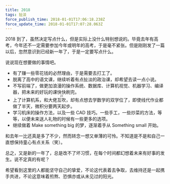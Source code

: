 ```yaml
---
title: 2018
tags: 扯淡
force_publish_time: 2018-01-01T17:06:18.238Z
force_update_time: 2018-01-01T17:07:28.063Z
---
```


2018 到了，虽然决定写点什么，但是实际上没什么特别想说的。毕竟去年有高考，今年还不一定需要参加今年或明年的高考，于是毫不紧张。但是刚刚发了一篇以后，忽然意识到已经新一年了，于是一定要写点什么。

说说现在想要做的事情吧。

- 有了赚一些零花钱的必然理由，于是需要去打工了。
- 脱离了高中的语文课，继续听着有点扯淡的政治课，却希望去读一点小说。
- 不写前端了，做更加浪漫的操作系统、数据库、计算机视觉、机器学习、编译器，把未来的好玩的课快快刷完。
- 上了计算机系，和大佬<ruby>互吹<rp>(</rp><rt>23</rt><rp>)</rp></ruby>，却有点想去学数学的双学位了，即使线代作业都做了半天，微积分要两天起步。
- 学习机床的操作方法，以及一些 CAD 技巧。一些手工，一些炒菜的方法，等等，以便未来送人礼物的时候有一些更多的选项。
- 继续做着 Make something big 的梦，逐渐着手从 Something small 开始。

和去年一比还真是多了不少，然而转念一想又单薄的可怜。不知道是不是和自己一直想保持童心有点关系（笑）。

总之，又是新的一年了，总是改不了坏习惯，在每个时间都幻想着未来有好事的发生。说不定真的有呢？

希望看到这里的人都能坚守自己的挚爱，不论这代表着去争取，去维持还是一起携手共进，不论这意味着煎熬、恐惧亦或从未见过的阳光。
